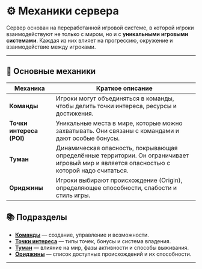 # :gear: Механики сервера

Сервер основан на переработанной игровой системе,
в которой игроки взаимодействуют не только с миром, но и с **уникальными игровыми системами**.
Каждая из них влияет на прогрессию, окружение и взаимодействие между игроками.

---

## :compass: Основные механики

| Механика                 | Краткое описание                                                                                                                         |
| ------------------------ |------------------------------------------------------------------------------------------------------------------------------------------|
| **Команды**              | Игроки могут объединяться в команды, чтобы делить точки интереса, ресурсы и достижения.                                                  |
| **Точки интереса (POI)** | Уникальные места в мире, которые можно захватывать. Они связаны с командами и дают особые бонусы.                                        |
| **Туман**                | Динамическая опасность, покрывающая определённые территории. Он ограничивает игровый мир и является опасностью с которой надо считаться. |
| **Ориджины**             | Игроки выбирают происхождение (Origin), определяющее способности, слабости и стиль игры.                                                 |


## :books: Подразделы

* [**Команды**](Команды.md) — создание, управление и возможности.
* [**Точки интереса**](Точки-интереса.md) — типы точек, бонусы и система владения.
* [**Туман**](Туман.md) — влияние на мир, фазы активности и способы выживания.
* [**Ориджины**](Ориджины.md) — список доступных происхождений и их способности.

---